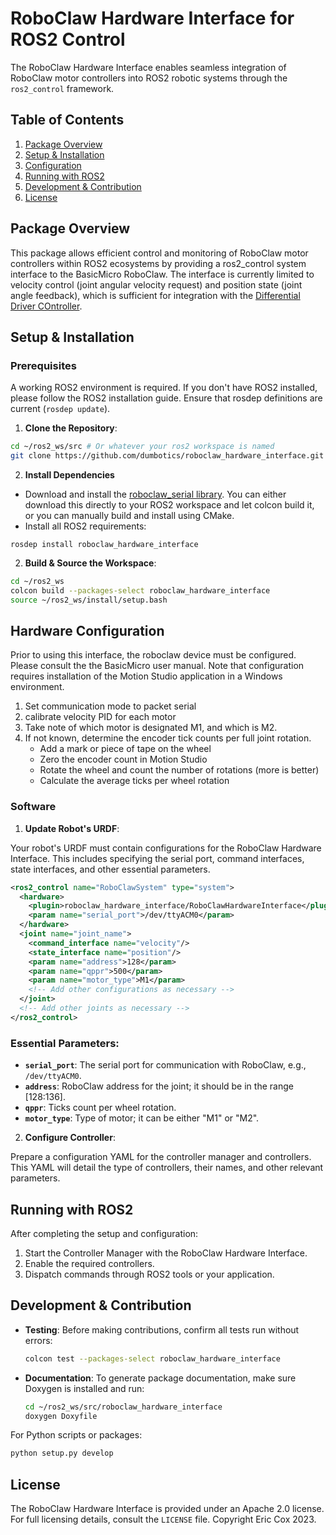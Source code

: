 # RoboClaw Hardware Interface for ROS2 Control

The RoboClaw Hardware Interface enables seamless integration of RoboClaw motor controllers into ROS2 robotic systems through the `ros2_control` framework.

## Table of Contents
1. [Package Overview](#package-overview)
2. [Setup & Installation](#setup--installation)
3. [Configuration](#configuration)
4. [Running with ROS2](#running-with-ros2)
5. [Development & Contribution](#development--contribution)
6. [License](#license)

## Package Overview

This package allows efficient control and monitoring of RoboClaw motor controllers within ROS2 ecosystems by providing a ros2_control system interface to the BasicMicro RoboClaw. The interface is currently limited to velocity control (joint angular velocity request) and position state (joint angle feedback), which is sufficient for integration with the [Differential Driver COntroller](https://control.ros.org/master/doc/ros2_controllers/diff_drive_controller/doc/userdoc.html).

## Setup & Installation

### Prerequisites

A working ROS2 environment is required. If you don't have ROS2 installed, please follow the ROS2 installation guide. Ensure that rosdep definitions are current (`rosdep update`).

1. **Clone the Repository**:

```bash
cd ~/ros2_ws/src # Or whatever your ros2 workspace is named
git clone https://github.com/dumbotics/roboclaw_hardware_interface.git
```

2. **Install Dependencies**
- Download and install the [roboclaw_serial library](git@github.com:dumbotics/roboclaw_serial.git). You can either download this directly to your ROS2 workspace and let colcon build it, or you can manually build and install using CMake.
- Install all ROS2 requirements:
```
rosdep install roboclaw_hardware_interface
```

2. **Build & Source the Workspace**:

```bash
cd ~/ros2_ws
colcon build --packages-select roboclaw_hardware_interface
source ~/ros2_ws/install/setup.bash
```

## Hardware Configuration

Prior to using this interface, the roboclaw device must be configured. Please consult the the BasicMicro user manual. Note that configuration requires installation of the Motion Studio application in a Windows environment.

1. Set communication mode to packet serial
2. calibrate velocity PID for each motor
3. Take note of which motor is designated M1, and which is M2.
4. If not known, determine the encoder tick counts per full joint rotation.
   - Add a mark or piece of tape on the wheel
   - Zero the encoder count in Motion Studio
   - Rotate the wheel and count the number of rotations (more is better)
   - Calculate the average ticks per wheel rotation

### Software 

1. **Update Robot's URDF**:

Your robot's URDF must contain configurations for the RoboClaw Hardware Interface. This includes specifying the serial port, command interfaces, state interfaces, and other essential parameters.

```xml
<ros2_control name="RoboClawSystem" type="system">
  <hardware>
    <plugin>roboclaw_hardware_interface/RoboClawHardwareInterface</plugin>
    <param name="serial_port">/dev/ttyACM0</param>
  </hardware>
  <joint name="joint_name">
    <command_interface name="velocity"/>
    <state_interface name="position"/>
    <param name="address">128</param>
    <param name="qppr">500</param>
    <param name="motor_type">M1</param>
    <!-- Add other configurations as necessary -->
  </joint>
  <!-- Add other joints as necessary -->
</ros2_control>
```

### Essential Parameters:

- **`serial_port`**: The serial port for communication with RoboClaw, e.g., `/dev/ttyACM0`.
- **`address`**: RoboClaw address for the joint; it should be in the range [128:136].
- **`qppr`**: Ticks count per wheel rotation.
- **`motor_type`**: Type of motor; it can be either "M1" or "M2".

2. **Configure Controller**:

Prepare a configuration YAML for the controller manager and controllers. This YAML will detail the type of controllers, their names, and other relevant parameters.

## Running with ROS2

After completing the setup and configuration:

1. Start the Controller Manager with the RoboClaw Hardware Interface.
2. Enable the required controllers.
3. Dispatch commands through ROS2 tools or your application.

## Development & Contribution

- **Testing**: Before making contributions, confirm all tests run without errors:
  ```bash
  colcon test --packages-select roboclaw_hardware_interface
  ```

- **Documentation**: To generate package documentation, make sure Doxygen is installed and run:
  ```bash
  cd ~/ros2_ws/src/roboclaw_hardware_interface
  doxygen Doxyfile
  ```

For Python scripts or packages:
```bash
python setup.py develop
```

## License

The RoboClaw Hardware Interface is provided under an Apache 2.0 license. For full licensing details, consult the `LICENSE` file. Copyright Eric Cox 2023.
